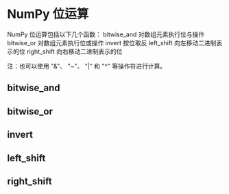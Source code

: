 # NumPy 位运算
NumPy 位运算包括以下几个函数：
bitwise_and	对数组元素执行位与操作
bitwise_or	对数组元素执行位或操作
invert	按位取反
left_shift	向左移动二进制表示的位
right_shift	向右移动二进制表示的位

注：也可以使用 "&"、 "~"、 "|" 和 "^" 等操作符进行计算。

## bitwise_and


## bitwise_or



## invert


## left_shift



## right_shift


